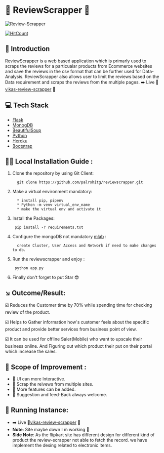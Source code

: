 # :metal:	ReviewScrapper 	:snake:	
![Review-Scrapper](https://socialify.git.ci/palrohitg/reviewscrapper/image?font=Source%20Code%20Pro&forks=1&issues=1&language=1&owner=1&pattern=Brick%20Wall&pulls=1&stargazers=1&theme=Light)

[![HitCount](http://hits.dwyl.com/palrohitg/https://githubcom/palrohitg/reviewscrapper.svg)](http://hits.dwyl.com/palrohitg/https://githubcom/palrohitg/reviewscrapper)

## :pushpin: Introduction 

ReviewScrapper is a web based application which is primarly used to scraps the reviews for a particualar products from Ecommerce websites and save the reviews in the csv format that can be further used for Data-Analysis. ReviewScrapper also allows user to limit the reviews based on the Data requirement and scraps the reviews from the multiple pages.
:arrow_right: Live :beers:[vikas-review-scrapper](https://vikas-webscrappper-review.herokuapp.com/) :beers:

## :computer: Tech Stack
    
* [Flask](https://flask.palletsprojects.com/)
* [MonogDB](https://www.mongodb.com/)
* [BeautifulSoup](https://www.crummy.com/software/BeautifulSoup/doc)
* [Python](https://www.python.org/)
* [Heroku](https://www.heroku.com/)
* [Bootstrap](https://getbootstrap.com/)


## :running_woman: Local Installation Guide : 

1. Clone the repository by using Git Client: 

         git clone https://github.com/palrohitg/reviewscrapper.git

2. Make a virtual environment mandatory: 

         * install pip, pipenv
         * Python -m venv virtual_env_name
         * make the virtual env and activate it 

3. Install the Packages: 

        pip install -r requirements.txt

4. Configure the mongoDB not mandatory [mlab](https://mlab.com/) :
    
         create Cluster, User Access and Network if need to make changes to db.

5. Run the reviewscrapper and enjoy : 

        python app.py

6. Finally don't forget to put Star :sunglasses:

## :arrow_lower_right:	Outcome/Result:
  
  :ballot_box_with_check: Reduces the Customer time by 70% while spending time for checking review of the product.

  :ballot_box_with_check: Helps to Gather information how's customer feels about the specific product and provide better services from business point of view. 
  
  :ballot_box_with_check: It can be used for offline Saler(Mobile) who want to upscale their business online. And Figuring out which product their put on their portal which increase the sales.

## :dart:	Scope of Improvement : 

* :blossom: UI can more Interactive. 
* :blossom: Scrap the reivews from multiple sites.
* :blossom: More features can be added. 
* :blossom: Suggestion and feed-Back always welcome.


## :iphone:	Running Instance:


* :arrow_right: Live :beers:[vikas-review-scrapper](https://vikas-webscrappper-review.herokuapp.com/) :beers:
* **Note**: Site maybe down I m working :crossed_fingers:
* **Side Note**: As the flipkart site has different design for different kind of product the review-scrapper not able to fetch the record. we have implement the desing related to electronic items. 
